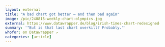 ```yaml
---
layout: external
title: "A bad chart got better – and then bad again"
image: /pic/240815-weekly-chart-olympics.jpg
external: https://www.datawrapper.de/blog/irish-times-chart-redesigned-olympics
summary: '"But is that last chart overkill? Probably."'
whofor: on Datawrapper ↗
categories: [article]
---
```

